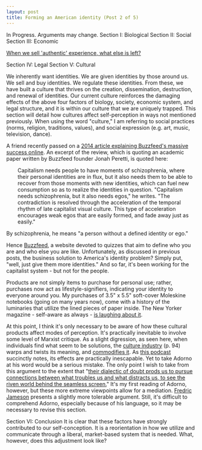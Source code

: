 ```yaml
---
layout: post
title: Forming an American identity (Post 2 of 5)
---
```


In Progress. Arguments may change. <!--excerpt-->
Section I: Biological
Section II: Social
Section III: Economic

[When we sell 'authentic' experience, what else is left?](https://www.theguardian.com/artanddesign/2014/may/21/prix-pictet-photography-prize-consumption-slavoj-zizek)

Section IV: Legal
Section V: Cultural

We inherently want identities. We are given identities by those around us. We sell and buy identities. We regulate these identities. From these, we have built a culture that thrives on the creation, dissemination, destruction, and renewal of identities. Our current culture reinforces the damaging effects of the above four factors of biology, society, economic system, and legal structure, and it is within our culture that we are uniquely trapped. This section will detail how cultures affect self-perception in ways not mentioned previously. When using the word "culture," I am referring to social practices (norms, religion, traditions, values), and social expression (e.g. art, music, television, dance).

A friend recently passed on a [2014 article explaining Buzzfeed's massive success online](https://www.vox.com/2014/5/20/5730762/buzzfeeds-founder-used-to-write-marxist-theory-and-it-explains). An excerpt of the review, which is quoting an academic paper written by Buzzfeed founder Jonah Peretti, is quoted here:

<p style="padding-left: 30px;">
Capitalism needs people to have moments of schizophrenia, where their personal identities are in flux, but it also needs them to be able to recover from those moments with new identities, which can fuel new consumption so as to realize the identities in question. "Capitalism needs schizophrenia, but it also needs egos," he writes. "The contradiction is resolved through the acceleration of the temporal rhythm of late capitalist visual culture. This type of acceleration encourages weak egos that are easily formed, and fade away just as easily." </p>

By schizophrenia, he means "a person without a defined identity or ego."

Hence [Buzzfeed](https://www.buzzfeed.com/), a website devoted to quizzes that aim to define who you are and who else you are like. Unfortunately, as discussed in previous posts, the business solution to America's identity problem? Simply put, "well, just give them more identities." And so far, it's been working for the capitalist system - but not for the people.

Products are not simply items to purchase for personal use; rather, purchases now act as lifestyle-signifiers, indicating your identity to everyone around you. My purchases of 3.5" x 5.5" soft-cover Moleskine notebooks (going on many years now), come with a history of the luminaries that utilize the lined pieces of paper inside. The New Yorker magazine - self-aware as always - [is laughing about it](https://video.newyorker.com/watch/shorts-murmurs-the-moleskine-artist).

At this point, I think it's only necessary to be aware of how these cultural products affect modes of perception. It's practically inevitable to involve some level of Marxist critique. As a slight digression, as seen here, when individuals find what seem to be solutions, the [culture industry](https://www.contrib.andrew.cmu.edu/%7Erandall/Readings%20W2/Horkheimer_Max_Adorno_Theodor_W_Dialectic_of_Enlightenment_Philosophical_Fragments.pdf) (p. 94) warps and twists its meaning, and [commodifies it](https://www.nytimes.com/2016/03/20/opinion/sunday/the-hidden-price-of-mindfulness-inc.html). As [this podcast](http://philosophizethis.org/the-culture-industry/) succinctly notes, its effects are practically inescapable. Yet to take Adorno at his word would be a serious mistake. The only point I wish to take from this argument to the extent that "[their dialectic of doubt prods us to pursue connections between what troubles us and what distracts us, to see the riven world behind the seamless screen.](https://www.newyorker.com/magazine/2014/09/15/naysayers)" It's my first reading of Adorno, however, but these more extreme viewpoints allow for a mediation. [Fredric Jameson](https://www.marxists.org/reference/subject/philosophy/works/us/jameson.htm) presents a slightly more tolerable argument. Still, it's difficult to comprehend Adorno, especially because of his language, so it may be necessary to revise this section.


Section VI: Conclusion
It is clear that these factors have strongly contributed to our self-conception.
It is a reorientation in how we utilize and communicate through a liberal, market-based system that is needed. What, however, does this adjustment look like?
